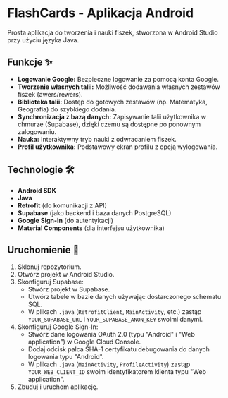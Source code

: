 # FlashCards - Aplikacja Android

Prosta aplikacja do tworzenia i nauki fiszek, stworzona w Android Studio przy użyciu języka Java.

## Funkcje ✨

* **Logowanie Google:** Bezpieczne logowanie za pomocą konta Google.
* **Tworzenie własnych talii:** Możliwość dodawania własnych zestawów fiszek (awers/rewers).
* **Biblioteka talii:** Dostęp do gotowych zestawów (np. Matematyka, Geografia) do szybkiego dodania.
* **Synchronizacja z bazą danych:** Zapisywanie talii użytkownika w chmurze (Supabase), dzięki czemu są dostępne po ponownym zalogowaniu.
* **Nauka:** Interaktywny tryb nauki z odwracaniem fiszek.
* **Profil użytkownika:** Podstawowy ekran profilu z opcją wylogowania.

## Technologie 🛠️

* **Android SDK**
* **Java**
* **Retrofit** (do komunikacji z API)
* **Supabase** (jako backend i baza danych PostgreSQL)
* **Google Sign-In** (do autentykacji)
* **Material Components** (dla interfejsu użytkownika)

## Uruchomienie 🚀

1.  Sklonuj repozytorium.
2.  Otwórz projekt w Android Studio.
3.  Skonfiguruj Supabase:
    * Stwórz projekt w Supabase.
    * Utwórz tabele w bazie danych używając dostarczonego schematu SQL.
    * W plikach `.java` (`RetrofitClient`, `MainActivity`, etc.) zastąp `YOUR_SUPABASE_URL` i `YOUR_SUPABASE_ANON_KEY` swoimi danymi.
4.  Skonfiguruj Google Sign-In:
    * Stwórz dane logowania OAuth 2.0 (typu "Android" i "Web application") w Google Cloud Console.
    * Dodaj odcisk palca SHA-1 certyfikatu debugowania do danych logowania typu "Android".
    * W plikach `.java` (`MainActivity`, `ProfileActivity`) zastąp `YOUR_WEB_CLIENT_ID` swoim identyfikatorem klienta typu "Web application".
5.  Zbuduj i uruchom aplikację.
